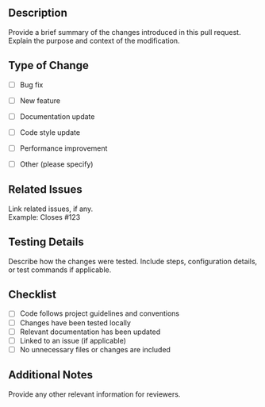 ## Description
Provide a brief summary of the changes introduced in this pull request. Explain the purpose and context of the modification.


## Type of Change
- [ ] Bug fix  
- [ ] New feature  
- [ ] Documentation update  
- [ ] Code style update  
- [ ] Performance improvement  
- [ ] Other (please specify)


## Related Issues
Link related issues, if any.  
Example: Closes #123


## Testing Details
Describe how the changes were tested. Include steps, configuration details, or test commands if applicable.

## Checklist
- [ ] Code follows project guidelines and conventions  
- [ ] Changes have been tested locally  
- [ ] Relevant documentation has been updated  
- [ ] Linked to an issue (if applicable)  
- [ ] No unnecessary files or changes are included  

## Additional Notes
Provide any other relevant information for reviewers.
